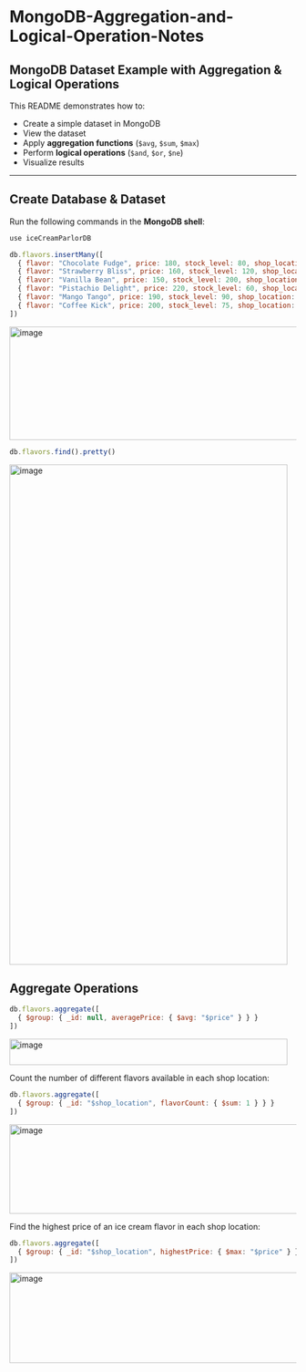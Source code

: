 # MongoDB-Aggregation-and-Logical-Operation-Notes

## MongoDB Dataset Example with Aggregation & Logical Operations

This README demonstrates how to:

- Create a simple dataset in MongoDB  
- View the dataset  
- Apply **aggregation functions** (`$avg`, `$sum`, `$max`)  
- Perform **logical operations** (`$and`, `$or`, `$ne`)  
- Visualize results  

---

## Create Database & Dataset

Run the following commands in the **MongoDB shell**:

```js
use iceCreamParlorDB

db.flavors.insertMany([
  { flavor: "Chocolate Fudge", price: 180, stock_level: 80, shop_location: "T. Nagar" },
  { flavor: "Strawberry Bliss", price: 160, stock_level: 120, shop_location: "Adyar" },
  { flavor: "Vanilla Bean", price: 150, stock_level: 200, shop_location: "T. Nagar" },
  { flavor: "Pistachio Delight", price: 220, stock_level: 60, shop_location: "Besant Nagar" },
  { flavor: "Mango Tango", price: 190, stock_level: 90, shop_location: "Adyar" },
  { flavor: "Coffee Kick", price: 200, stock_level: 75, shop_location: "T. Nagar" }
])
```

<img width="853" height="199" alt="image" src="https://github.com/user-attachments/assets/f8448aa7-dae0-4dbf-a6a8-3c228b40024b" />


```js
db.flavors.find().pretty()
```
<img width="488" height="878" alt="image" src="https://github.com/user-attachments/assets/e02fed6c-b1f8-43ce-8736-4abb0564f789" />


## Aggregate Operations
```js
db.flavors.aggregate([
  { $group: { _id: null, averagePrice: { $avg: "$price" } } }
])
```
<img width="488" height="46" alt="image" src="https://github.com/user-attachments/assets/c194facd-dce2-4e9a-ba06-9e1251801278" />

Count the number of different flavors available in each shop location:

```js
db.flavors.aggregate([
  { $group: { _id: "$shop_location", flavorCount: { $sum: 1 } } }
])
```
<img width="678" height="157" alt="image" src="https://github.com/user-attachments/assets/3d993fa5-9f1c-4dc6-a0e3-4391d832c73e" />

Find the highest price of an ice cream flavor in each shop location:

```js
db.flavors.aggregate([
  { $group: { _id: "$shop_location", highestPrice: { $max: "$price" } } }
])
```

<img width="710" height="159" alt="image" src="https://github.com/user-attachments/assets/060ed4ea-3c75-4d04-9a46-25532c92456f" />

